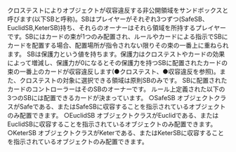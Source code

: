 クロステストによりオブジェクトが収容違反する非公開領域をサンドボックスと呼びます(以下SBと呼称)。SBはプレイヤーがそれぞれ3つずつ(SafeSB、EuclidSB,KeterSB)持ち、それらのオーナーはそれら領域を所持するプレイヤーです。SBにはカードの束が1つのみ配置され、ルールやカードによる指示でSBにカードを配置する場合、配置場所が指令されない限りその束の一番上に重ねられます。
SBは保護力という値を持ちます。保護力はクロステストやカードの効果によって増減し、保護力が0になるとその保護力を持つSBに配置されたカードの束の一番上のカードが収容違反します(●クロステスト、●収容違反を参照)。また、クロステストの対象に選択できる領域は原則SBのみです。
SBに配置されたカードのコントローラーはそのSBのオーナーです。
ルール上定義された以下の3つのSBには配置できるカードが決まっています。
○SafeSB
オブジェクトクラスがSafeである、またはSafeSBに収容することを指示されているオブジェクトのみ配置できます。
○EuclidSB
オブジェクトクラスがEuclidである、またはEuclidSBに収容することを指示されているオブジェクトのみ配置できます。
○KeterSB
オブジェクトクラスがKeterである、またはKeterSBに収容することを指示されているオブジェクトのみ配置できます。